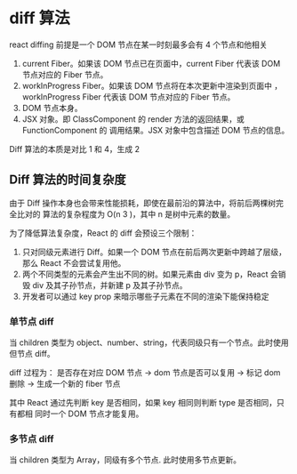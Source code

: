 # diff 算法

react diffing 前提是一个 DOM 节点在某一时刻最多会有 4 个节点和他相关

1. current Fiber。如果该 DOM 节点已在页面中，current Fiber 代表该 DOM 节点对应的
   Fiber 节点。
2. workInProgress Fiber。如果该 DOM 节点将在本次更新中渲染到页面中
   ，workInProgress Fiber 代表该 DOM 节点对应的 Fiber 节点。
3. DOM 节点本身。
4. JSX 对象。即 ClassComponent 的 render 方法的返回结果，或 FunctionComponent 的
   调用结果。JSX 对象中包含描述 DOM 节点的信息。

Diff 算法的本质是对比 1 和 4，生成 2

## Diff 算法的时间复杂度

由于 Diff 操作本身也会带来性能损耗，即使在最前沿的算法中，将前后两棵树完全比对的
算法的复杂程度为 O(n 3 )，其中 n 是树中元素的数量。

为了降低算法复杂度，React 的 diff 会预设三个限制：

1. 只对同级元素进行 Diff。如果一个 DOM 节点在前后两次更新中跨越了层级，那么
   React 不会尝试复用他。
2. 两个不同类型的元素会产生出不同的树。如果元素由 div 变为 p，React 会销毁 div
   及其子孙节点，并新建 p 及其子孙节点。
3. 开发者可以通过 key prop 来暗示哪些子元素在不同的渲染下能保持稳定

### 单节点 diff

当 children 类型为 object、number、string，代表同级只有一个节点。此时使用但节点
diff。

diff 过程为： 是否存在对应 DOM 节点 -> dom 节点是否可以复用 -> 标记 dom 删除 ->
生成一个新的 fiber 节点

其中 React 通过先判断 key 是否相同，如果 key 相同则判断 type 是否相同，只有都相
同时一个 DOM 节点才能复用。

### 多节点 diff

当 children 类型为 Array，同级有多个节点. 此时使用多节点更新。

